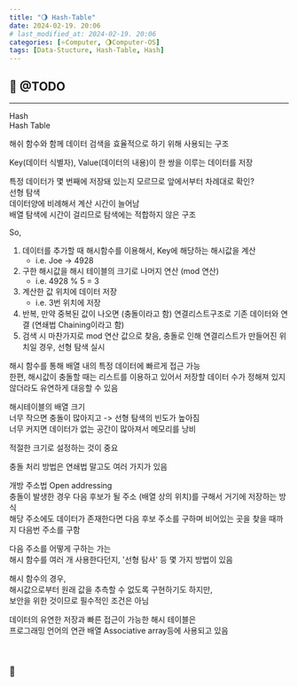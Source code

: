 ```yaml
---
title: "🌖 Hash-Table"
date: 2024-02-19. 20:06
# last_modified_at: 2024-02-19. 20:06
categories: [⭐Computer, 🌖Computer-OS]
tags: [Data-Stucture, Hash-Table, Hash]
---
```


## **💫 @TODO**

---

Hash  
Hash Table  

해쉬 함수와 함께 데이터 검색을 효율적으로 하기 위해 사용되는 구조  

Key(데이터 식별자), Value(데이터의 내용)이 한 쌍을 이루는 데이터를 저장  

특정 데이터가 몇 번째에 저장돼 있는지 모르므로 앞에서부터 차례대로 확인?  
선형 탐색  
데이터양에 비례해서 계산 시간이 늘어남  
배열 탐색에 시간이 걸리므로 탐색에는 적합하지 않은 구조  

So,  

1. 데이터를 추가할 때 해시함수를 이용해서, Key에 해당하는 해시값을 계산
   - i.e. Joe -> 4928
2. 구한 해시값을 해시 테이블의 크기로 나머지 연산 (mod 연산)
   - i.e. 4928 % 5 = 3
3. 계산한 값 위치에 데이터 저장
   - i.e. 3번 위치에 저장
4. 반복, 만약 중복된 값이 나오면 (충돌이라고 함) 연결리스트구조로 기존 데이터와 연결 (연쇄법 Chaining이라고 함)
5. 검색 시 마찬가지로 mod 연산 값으로 찾음, 충돌로 인해 연결리스트가 만들어진 위치일 경우, 선형 탐색 실시

해시 함수를 통해 배열 내의 특정 데이터에 빠르게 접근 가능  
한편, 해시값이 충돌할 때는 리스트를 이용하고 있어서 저장할 데이터 수가 정해져 있지 않더라도 유연하게 대응할 수 있음  

해시테이블의 배열 크기  
너무 작으면 충돌이 많아지고 -> 선형 탐색의 빈도가 높아짐  
너무 커지면 데이터가 없는 공간이 많아져서 메모리를 낭비  

적절한 크기로 설정하는 것이 중요  

충돌 처리 방법은 연쇄법 말고도 여러 가지가 있음  

개방 주소법 Open addressing  
충돌이 발생한 경우 다음 후보가 될 주소 (배열 상의 위치)를 구해서 거기에 저장하는 방식  
해당 주소에도 데이터가 존재한다면 다음 후보 주소를 구하며 비어있는 곳을 찾을 때까지 다음번 주소를 구함  

다음 주소를 어떻게 구하는 가는  
해시 함수를 여러 개 사용한다던지, '선형 탐사' 등 몇 가지 방법이 있음  

해시 함수의 경우,  
해시값으로부터 원래 값을 추측할 수 없도록 구현하기도 하지만,  
보안을 위한 것이므로 필수적인 조건은 아님  

데이터의 유연한 저장과 빠른 접근이 가능한 해시 테이블은  
프로그래밍 언어의 연관 배열 Associative array등에 사용되고 있음  

<br>

<!-- ---- ---- ---- ----  ---- ---- ---- ----  ---- ---- ---- ----  ---- ---- ---- ---- -->

### **🫧**

<br>

<!-- ---- ---- ---- ----  ---- ---- ---- ----  ---- ---- ---- ----  ---- ---- ---- ---- -->
